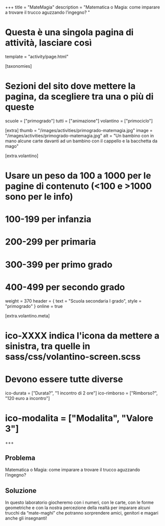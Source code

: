 +++
title = "MateMagia"
description = "Matematica o Magia: come imparare a trovare il trucco aguzzando l’ingegno? "

# Questa è una singola pagina di attività, lasciare così
template = "activity/page.html"

[taxonomies]
# Sezioni del sito dove mettere la pagina, da scegliere tra una o più di queste
scuole = ["primogrado"]
tutti = ["animazione"]
volantino = ["primociclo"]

[extra]
thumb = "/images/activities/primogrado-matemagia.jpg"
image = "/images/activities/primogrado-matemagia.jpg"
alt = "Un bambino con in mano alcune carte davanti ad un bambino con il cappello e la bacchetta da mago"

[extra.volantino]
# Usare un peso da 100 a 1000 per le pagine di contenuto (<100 e >1000 sono per le info)
# 100-199 per infanzia
# 200-299 per primaria
# 300-399 per primo grado
# 400-499 per secondo grado
weight = 370
header = { text = "Scuola secondaria I grado", style = "primogrado" }
online = true

[extra.volantino.meta]
# ico-XXXX indica l'icona da mettere a sinistra, tra quelle in sass/css/volantino-screen.scss
# Devono essere tutte diverse 
ico-durata = ["Durata?", "1 incontro di 2 ore"]
ico-rimborso = ["Rimborso?", "120 euro a incontro"]
# ico-modalita = ["Modalita", "Valore 3"]
+++

<h2 class="ico ico-primogrado-problema">Problema</h2>

Matematica o Magia: come imparare a trovare il trucco aguzzando l’ingegno?  

<h2 class="ico ico-primogrado-soluzione">Soluzione</h2>

In questo laboratorio giocheremo con i numeri, con le carte, con le forme geometriche e con la nostra percezione della realtà per imparare alcuni trucchi da “mate-maghi” che potranno sorprendere amici, genitori e magari anche gli insegnanti! 
